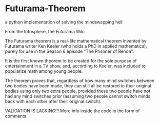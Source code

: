 # Futurama-Theorem
a python implementation of solving the mindswapping hell

From the Infosphere, the Futurama Wiki

The Futurama theorem is a real-life mathematical theorem invented by Futurama writer Ken Keeler (who holds a PhD in applied mathematics), purely for use in the Season 6 episode "The Prisoner of Benda".

It is the first known theorem to be created for the sole purpose of entertainment in a TV show, and, according to Keeler, was included to popularize math among young people.

The theorem proves that, regardless of how many mind switches between two bodies have been made, they can still all be restored to their original bodies using only two extra people, provided these two people have not had any mind switches prior (assuming two people cannot switch minds back with each other after their original switch). 

VALIDATION IS LACKING!!!
More info inside the code in the form of comments
